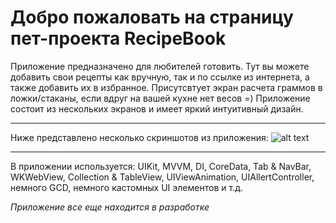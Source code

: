 # Добро пожаловать на страницу пет-проекта RecipeBook
Приложение предназначено для любителей готовить. Тут вы можете добавить свои рецепты как вручную, так и по ссылке из интернета, а также добавить их в избранное.
Присутсвтует экран расчета граммов в ложки/стаканы, если вдруг на вашей кухне нет весов =)
Приложение состоит из нескольких экранов и имеет яркий интуитивный дизайн. 
___
Ниже представлено несколько скриншотов из приложения:
![alt text](https://lh3.googleusercontent.com/qyjMYX84ldX7G5e-wp13rGri6XIw84XOuhxo1NCB5w2ZOFQfUrS9RMYnC65fD_KVcqzOPEa_Qc5WMKeLzD4tkzgXBRxE0m_ZCmD1Jq-Y5M0x9lrBDhjcykPNNY6kqTQ6zKDlPcN_hVUVg0Xydd-yF-XUujHMg92yE79m6zxuWERjlAOwENWAIpiVs-mSVsG3y_cT07K3zuZJrGP58BTrOTEMhT5ggbhXKWgPgjtrrJX8dWc5js2yHoj8gFqswPhwQNTgXege4LhX7eGhJcY3Ze06H0AAgq3EuJzU-hgc5jlH45UWKsFZiPXvU7rpG9UKhHbE_K5smJ_O4u6hcC6lnozzzv2fgbbQIx2By4ZbBotL9aPGhf9wr0PyBQDE5QMZBTx0YVFmq0cCONY18kdQ2BqI206dJ9vRbrmQ65cL_lUnAn6DYS5nXw_lDBCuKCwnN9rRo6qVuWafVh1VaXCWFTmlbb0eYIHdg1hZYhbPjhm58MQj58luvHF_OqLIUwAODqaNNwwH0wIHzKP7TtituVhgeqgMmqCcYXJ3iVNgcYW5lM2e89dwrffzdXoFccPmMBuVNxiv5y6BmDdHfbPlbxvFbVsi9jHTnAZE1Er1jeqtB1rjW_wRFlvWD8H-7-a3vBZxzhXUrtQAS2bctU7nU5M-PSI-Uv5L98xogVixCH6KafmfMxQV6me6vbsBxR1H4piERpDGhS7Uv9x6_wkKsur9-k1m3Iw1Wt2fn-cdmxtTTRuM2v2QxgkGV5ceVkEOw5suCVT4nxUY4D1hwtYfmfm8ytCw7fnrcHl1vC9kv7tHg-3Av0syzT_8vIYfMqqdcuGIoZqK5TJIOtPpH9I8kWyRSJdeUQJImGgW4t880UnXi32f-qWOnXfAy2xszn2FMY9Dg5XmCI0_mzaOGyO1RYRooBLzoP63GnXqK06Pn-Svo5MO8ybIxCY0E4Gr4UibDJnKJxfqrC9qlhk=w2400-h1280-no?authuser=0)
___
В приложении используется: UIKit, MVVM, DI, CoreData, Tab & NavBar, WKWebView, Collection & TableView, UIViewAnimation, UIAllertController, немного GCD, немного кастомных UI элементов и т.д.

_Приложение все еще находится в разработке_
